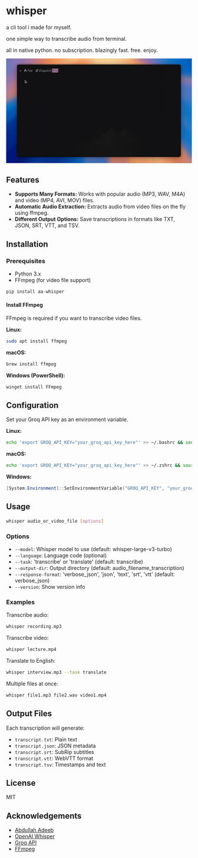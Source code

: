 # whisper

a cli tool i made for myself.

one simple way to transcribe audio from terminal.

all in native python.
no subscription.
blazingly fast. free. enjoy.

![img](https://raw.githubusercontent.com/AbdullahAdeebx/whisper/main/introducing-whisper.gif)

## Features

* **Supports Many Formats:** Works with popular audio (MP3, WAV, M4A) and video (MP4, AVI, MOV) files.
* **Automatic Audio Extraction:** Extracts audio from video files on the fly using ffmpeg.
* **Different Output Options:** Save transcriptions in formats like TXT, JSON, SRT, VTT, and TSV.

## Installation

### Prerequisites

* Python 3.x
* FFmpeg (for video file support)

```bash
pip install aa-whisper
```

#### Install FFmpeg

FFmpeg is required if you want to transcribe video files.

**Linux:**

```bash
sudo apt install ffmpeg
```

**macOS:**

```bash
brew install ffmpeg
```

**Windows (PowerShell):**

```powershell
winget install FFmpeg
```

## Configuration

Set your Groq API key as an environment variable.

**Linux:**

```bash
echo 'export GROQ_API_KEY="your_groq_api_key_here"' >> ~/.bashrc && source ~/.bashrc
```

**macOS:**

```bash
echo 'export GROQ_API_KEY="your_groq_api_key_here"' >> ~/.zshrc && source ~/.zshrc
```

**Windows:**

```powershell
[System.Environment]::SetEnvironmentVariable("GROQ_API_KEY", "your_groq_api_key_here", "User")
```

## Usage

```bash
whisper audio_or_video_file [options]
```

### Options

* `--model`: Whisper model to use (default: whisper-large-v3-turbo)
* `--language`: Language code (optional)
* `--task`: 'transcribe' or 'translate' (default: transcribe)
* `--output-dir`: Output directory (default: audio\_filename\_transcription)
* `--response-format`: 'verbose\_json', 'json', 'text', 'srt', 'vtt' (default: verbose\_json)
* `--version`: Show version info

### Examples

Transcribe audio:

```bash
whisper recording.mp3
```

Transcribe video:

```bash
whisper lecture.mp4
```

Translate to English:

```bash
whisper interview.mp3 --task translate
```

Multiple files at once:

```bash
whisper file1.mp3 file2.wav video1.mp4
```

## Output Files

Each transcription will generate:

* `transcript.txt`: Plain text
* `transcript.json`: JSON metadata
* `transcript.srt`: SubRip subtitles
* `transcript.vtt`: WebVTT format
* `transcript.tsv`: Timestamps and text

## License

MIT

## Acknowledgements

* [Abdullah Adeeb](https://www.abdullahadeeb.xyz)
* [OpenAI Whisper](https://github.com/openai/whisper)
* [Groq API](https://console.groq.com/docs/introduction)
* [FFmpeg](https://ffmpeg.org/)
